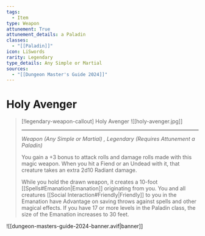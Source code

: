 ```yaml
---
tags:
  - Item
type: Weapon
attunement: True
attunement_details: a Paladin
classes:
  - "[[Paladin]]"
icon: LiSwords
rarity: Legendary
type_details: Any Simple or Martial
sources: 
  - "[[Dungeon Master's Guide 2024]]"
---
```

# Holy Avenger
>[!legendary-weapon-callout] Holy Avenger
>![[holy-avenger.jpg]]
>
>- - -
>_Weapon (Any Simple or Martial) , Legendary (Requires Attunement a Paladin)_
>
>You gain a +3 bonus to attack rolls and damage rolls made with this magic weapon. When you hit a Fiend or an Undead with it, that creature takes an extra 2d10 Radiant damage.
>
>While you hold the drawn weapon, it creates a 10-foot [[Spells#Emanation\|Emanation]] originating from you. You and all creatures [[Social Interaction#Friendly\|Friendly]] to you in the Emanation have Advantage on saving throws against spells and other magical effects. If you have 17 or more levels in the Paladin class, the size of the Emanation increases to 30 feet.
>


![[dungeon-masters-guide-2024-banner.avif|banner]]